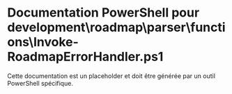 # Documentation PowerShell pour development\roadmap\parser\functions\Invoke-RoadmapErrorHandler.ps1

Cette documentation est un placeholder et doit être générée par un outil PowerShell spécifique.
